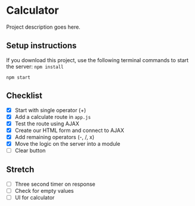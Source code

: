 # Calculator
Project description goes here.

## Setup instructions
If you download this project, use the following terminal commands to start the server:
`npm install`

`npm start`

## Checklist
- [x] Start with single operator (+)
- [x] Add a calculate route in `app.js`
- [x] Test the route using AJAX
- [x] Create our HTML form and connect to AJAX
- [x] Add remaining operators (-, /, x)
- [x] Move the logic on the server into a module
- [ ] Clear button

## Stretch
- [ ] Three second timer on response
- [ ] Check for empty values
- [ ] UI for calculator
